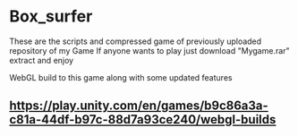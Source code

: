# Box_surfer
These are the scripts and compressed game of previously uploaded repository of my Game 
If anyone wants to play just download "Mygame.rar" extract and enjoy

WebGL build to this game along with some updated features 
## https://play.unity.com/en/games/b9c86a3a-c81a-44df-b97c-88d7a93ce240/webgl-builds
